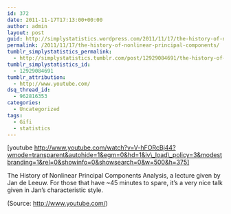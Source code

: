```yaml
---
id: 372
date: 2011-11-17T17:13:00+00:00
author: admin
layout: post
guid: http://simplystatistics.wordpress.com/2011/11/17/the-history-of-nonlinear-principal-components
permalink: /2011/11/17/the-history-of-nonlinear-principal-components/
tumblr_simplystatistics_permalink:
  - http://simplystatistics.tumblr.com/post/12929084691/the-history-of-nonlinear-principal-components
tumblr_simplystatistics_id:
  - 12929084691
tumblr_attribution:
  - http://www.youtube.com/
dsq_thread_id:
  - 962816353
categories:
  - Uncategorized
tags:
  - Gifi
  - statistics
---
```

[youtube http://www.youtube.com/watch?v=V-hFORcBj44?wmode=transparent&autohide=1&egm=0&hd=1&iv\_load\_policy=3&modestbranding=1&rel=0&showinfo=0&showsearch=0&w=500&h=375]

The History of Nonlinear Principal Components Analysis, a lecture given by Jan de Leeuw. For those that have ~45 minutes to spare, it&#8217;s a very nice talk given in Jan&#8217;s characteristic style.

<div class="attribution">
  (<span>Source:</span> <a href="http://www.youtube.com/">http://www.youtube.com/</a>)
</div>